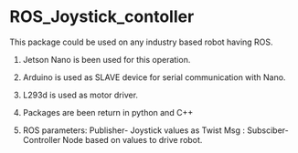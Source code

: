# ROS_Joystick_contoller

This package could be used on any industry based robot having ROS.


1. Jetson Nano is been used for this operation. 
2. Arduino is used as SLAVE device for serial communication with Nano.
3. L293d is used as motor driver.
4. Packages are been return in python and C++

4. ROS parameters: Publisher- Joystick values as Twist Msg
                 : Subsciber- Controller Node based on values to drive robot.
                 
